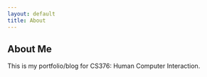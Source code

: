 ```yaml
---
layout: default
title: About
---
```

## About Me
This is my portfolio/blog for CS376: Human Computer Interaction.
